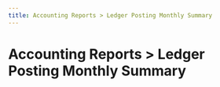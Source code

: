 ```yaml
---
title: Accounting Reports > Ledger Posting Monthly Summary
---
```


# Accounting Reports > Ledger Posting Monthly Summary
